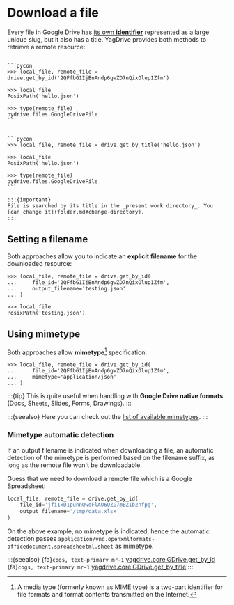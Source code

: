 # Download a file

Every file in Google Drive has [its own **identifier**](https://stackoverflow.com/a/48855034) represented as a large unique slug, but it also has a title. YagDrive provides both methods to retrieve a remote resource:

````{tabbed} Downloading by identifier

```pycon
>>> local_file, remote_file = drive.get_by_id('2QFfbG1IjBnAndp6gwZD7nQixOlup1Zfm')

>>> local_file
PosixPath('hello.json')

>>> type(remote_file)
pydrive.files.GoogleDriveFile
```

````

````{tabbed} Downloading by title

```pycon
>>> local_file, remote_file = drive.get_by_title('hello.json')

>>> local_file
PosixPath('hello.json')

>>> type(remote_file)
pydrive.files.GoogleDriveFile
```

:::{important}
File is searched by its title in the _present work directory_. You [can change it](folder.md#change-directory).
:::

````

## Setting a filename

Both approaches allow you to indicate an **explicit filename** for the downloaded resource:

```pycon
>>> local_file, remote_file = drive.get_by_id(
...     file_id='2QFfbG1IjBnAndp6gwZD7nQixOlup1Zfm',
...     output_filename='testing.json'
... )

>>> local_file
PosixPath('testing.json')
```

## Using mimetype

Both approaches allow **mimetype**[^mimetype] specification:

```pycon
>>> local_file, remote_file = drive.get_by_id(
...     file_id='2QFfbG1IjBnAndp6gwZD7nQixOlup1Zfm',
...     mimetype='application/json'
... )
```

:::{tip}
This is quite useful when handling with **Google Drive native formats** (Docs, Sheets, Slides, Forms, Drawings).
:::

:::{seealso}
Here you can check out the [list of available mimetypes](https://developer.mozilla.org/en-US/docs/Web/HTTP/Basics_of_HTTP/MIME_types/Common_types).
:::

### Mimetype automatic detection

If an output filename is indicated when downloading a file, an automatic detection of the mimetype is performed based on the filename suffix, as long as the remote file won't be downloadable.

Guess that we need to download a remote file which is a Google Spreadsheet:

```python
local_file, remote_file = drive.get_by_id(
    file_id='jfi1xD1punnQwdFlAO6QZG7mBZIb2nfpg',
    output_filename='/tmp/data.xlsx'
)
```

On the above example, no mimetype is indicated, hence the automatic detection passes `application/vnd.openxmlformats-officedocument.spreadsheetml.sheet` as mimetype.

:::{seealso}
{fa}`cogs, text-primary mr-1` [yagdrive.core.GDrive.get_by_id](yagdrive.core.GDrive.get_by_id) \
{fa}`cogs, text-primary mr-1` [yagdrive.core.GDrive.get_by_title](yagdrive.core.GDrive.get_by_title)
:::

[^mimetype]: A media type (formerly known as MIME type) is a two-part identifier for file formats and format contents transmitted on the Internet.

